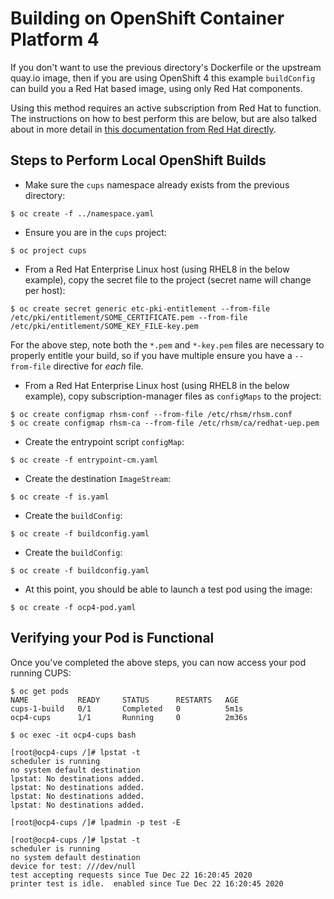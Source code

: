 # Building on OpenShift Container Platform 4
If you don't want to use the previous directory's Dockerfile or the upstream quay.io image, then if you are using OpenShift 4 this example `buildConfig` can build you a Red Hat based image, using only Red Hat components.

Using this method requires an active subscription from Red Hat to function.  The instructions on how to best perform this are below, but are also talked about in more detail in [this documentation from Red Hat directly](https://docs.openshift.com/container-platform/4.6/builds/running-entitled-builds.html).

## Steps to Perform Local OpenShift Builds
- Make sure the `cups` namespace already exists from the previous directory:
```
$ oc create -f ../namespace.yaml
```

- Ensure you are in the `cups` project:
```
$ oc project cups
```

- From a Red Hat Enterprise Linux host (using RHEL8 in the below example), copy the secret file to the project (secret name will change per host):
```
$ oc create secret generic etc-pki-entitlement --from-file /etc/pki/entitlement/SOME_CERTIFICATE.pem --from-file /etc/pki/entitlement/SOME_KEY_FILE-key.pem
```

For the above step, note both the `*.pem` and `*-key.pem` files are necessary to properly entitle your build, so if you have multiple ensure you have a `--from-file` directive for *each* file.

- From a Red Hat Enterprise Linux host (using RHEL8 in the below example), copy subscription-manager files as `configMaps` to the project:
```
$ oc create configmap rhsm-conf --from-file /etc/rhsm/rhsm.conf
$ oc create configmap rhsm-ca --from-file /etc/rhsm/ca/redhat-uep.pem
```

- Create the entrypoint script `configMap`:
```
$ oc create -f entrypoint-cm.yaml
```

- Create the destination `ImageStream`:
```
$ oc create -f is.yaml
```

- Create the `buildConfig`:
```
$ oc create -f buildconfig.yaml
```

- Create the `buildConfig`:
```
$ oc create -f buildconfig.yaml
```

- At this point, you should be able to launch a test pod using the image:
```
$ oc create -f ocp4-pod.yaml
```

## Verifying your Pod is Functional
Once you've completed the above steps, you can now access your pod running CUPS:
```
$ oc get pods
NAME           READY     STATUS      RESTARTS   AGE
cups-1-build   0/1       Completed   0          5m1s
ocp4-cups      1/1       Running     0          2m36s

$ oc exec -it ocp4-cups bash

[root@ocp4-cups /]# lpstat -t
scheduler is running
no system default destination
lpstat: No destinations added.
lpstat: No destinations added.
lpstat: No destinations added.
lpstat: No destinations added.

[root@ocp4-cups /]# lpadmin -p test -E

[root@ocp4-cups /]# lpstat -t
scheduler is running
no system default destination
device for test: ///dev/null
test accepting requests since Tue Dec 22 16:20:45 2020
printer test is idle.  enabled since Tue Dec 22 16:20:45 2020
```
